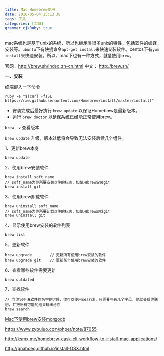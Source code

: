 ```yaml
---
title: Mac Homebrew使用
date: 2016-05-04 15:13:38
tags: 工具
categories: [工具]
grammar_cjkRuby: true
---
```


mac系统也是基于unix的系统，所以也继承类很多unix的特性，包括软件的编译，安装等。`ubuntu`下有快捷命令`apt-get install`来快速安装软件。centos下有`yum install`来快速安装。所以，mac下也有一种方式，就是使用`brew`。

官网：http://brew.sh/index_zh-cn.html  中文： http://brew.sh/



**一、安装**

终端键入一下命令

```shell
ruby -e "$(curl -fsSL https://raw.githubusercontent.com/Homebrew/install/master/install)"	
```

- 安装完成后最好执行 `brew update` 以保证Homebrew是最新版本。
- 运行 `brew doctor` 以确保系统已经能正常使用brew。


`brew -v` 	查看版本

`brew update`	升级，版本过低将会导致无法安装后续几个组件。



1、更新brew本身

```
brew update

```



2、使用brew安装软件

```
brew install soft_name
// soft_name为你所要安装软件的标志，如使用brew安装git
brew install git

```



3、使用brew卸载软件

```
brew uninstall soft_name
// soft_name为你所要卸载软件的标志，如使用brew卸载git
brew uninstall git

```



4、显示使用brew安装的软件列表

```
brew list

```



5、更新软件

```
brew upgrade        // 更新所有使用brew安装的软件
brew upgrade git    // 更新某个使用brew安装的软件
```



6、查看哪些软件需要更新

```
brew outdated
```



7、查找软件

```
// 当你记不清软件的名字的时候，你可以使用search，只需要写去几个字母，他就会帮你联想，并把所有可能的结果输出给你
brew search
```



[Mac下使用brew安装mongodb](http://hcysun.me/2015/11/21/Mac%E4%B8%8B%E4%BD%BF%E7%94%A8brew%E5%AE%89%E8%A3%85mongodb/)


https://www.zybuluo.com/phper/note/87055

http://ksmx.me/homebrew-cask-cli-workflow-to-install-mac-applications/

http://gnahceg.github.io/install-OSX.html